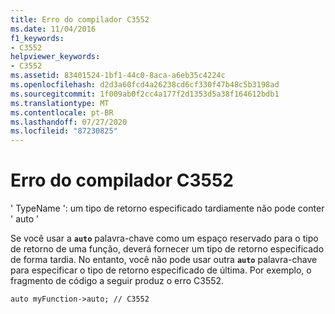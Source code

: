```yaml
---
title: Erro do compilador C3552
ms.date: 11/04/2016
f1_keywords:
- C3552
helpviewer_keywords:
- C3552
ms.assetid: 83401524-1bf1-44c0-8aca-a6eb35c4224c
ms.openlocfilehash: d2d3a60fcd4a26238cd6cf330f47b48c5b3198ad
ms.sourcegitcommit: 1f009ab0f2cc4a177f2d1353d5a38f164612bdb1
ms.translationtype: MT
ms.contentlocale: pt-BR
ms.lasthandoff: 07/27/2020
ms.locfileid: "87230825"
---
```

# <a name="compiler-error-c3552"></a>Erro do compilador C3552

' TypeName ': um tipo de retorno especificado tardiamente não pode conter ' auto '

Se você usar a **`auto`** palavra-chave como um espaço reservado para o tipo de retorno de uma função, deverá fornecer um tipo de retorno especificado de forma tardia. No entanto, você não pode usar outra **`auto`** palavra-chave para especificar o tipo de retorno especificado de última. Por exemplo, o fragmento de código a seguir produz o erro C3552.

`auto myFunction->auto; // C3552`
